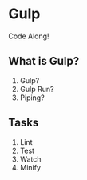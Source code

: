 # Gulp

Code Along!

## What is Gulp?

1. Gulp?
1. Gulp Run?
1. Piping?

## Tasks

1. Lint
1. Test
1. Watch
1. Minify
